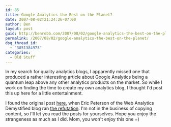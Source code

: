 ```yaml
---
id: 85
title: Google Analytics the Best on the Planet?
date: 2007-08-02T21:24:26-07:00
author: Ben
layout: post
guid: http://benrobb.com/2007/08/02/google-analytics-the-best-on-the-planet/
permalink: /2007/08/02/google-analytics-the-best-on-the-planet/
dsq_thread_id:
  - "3051384973"
categories:
  - Old Stuff
---
```

In my search for quality analytics blogs, I apparently missed one that produced a rather interesting article about Google Analytics being a quantum leap above any other analytics products on the market.  So while I work on finding the time to create my own analytics blog, I thought I'd post this up here for a little entertainment.

I found the original post <a href="http://www.imediaconnection.com/content/15823.asp" title="Google's Killer App">here</a>, when Eric Peterson of the Web Analytics Demystified blog ran <a href="http://blog.webanalyticsdemystified.com/weblog/2007/08/is-google-analytics-the-killer-app-no.html" title="Is Google Analytics The Killer App?">the refutation</a>.  I'm not in the business of copying content, so I'll let you read the posts for yourselves. Hope you enjoy the strangeness as much as I did.  Mom, you won't enjoy this one =)